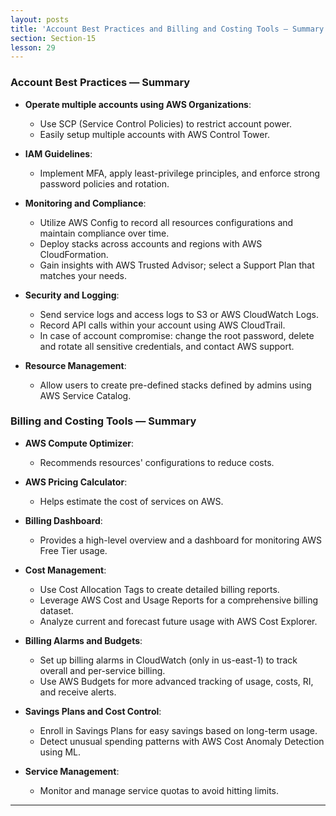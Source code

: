 ```yaml
---
layout: posts
title: 'Account Best Practices and Billing and Costing Tools — Summary'
section: Section-15
lesson: 29
---
```


### Account Best Practices — Summary

- **Operate multiple accounts using AWS Organizations**:

  - Use SCP (Service Control Policies) to restrict account power.
  - Easily setup multiple accounts with AWS Control Tower.

- **IAM Guidelines**:

  - Implement MFA, apply least-privilege principles, and enforce strong password policies and rotation.

- **Monitoring and Compliance**:

  - Utilize AWS Config to record all resources configurations and maintain compliance over time.
  - Deploy stacks across accounts and regions with AWS CloudFormation.
  - Gain insights with AWS Trusted Advisor; select a Support Plan that matches your needs.

- **Security and Logging**:

  - Send service logs and access logs to S3 or AWS CloudWatch Logs.
  - Record API calls within your account using AWS CloudTrail.
  - In case of account compromise: change the root password, delete and rotate all sensitive credentials, and contact AWS support.

- **Resource Management**:
  - Allow users to create pre-defined stacks defined by admins using AWS Service Catalog.

<!-- pagebreak -->

### Billing and Costing Tools — Summary

- **AWS Compute Optimizer**:

  - Recommends resources' configurations to reduce costs.

- **AWS Pricing Calculator**:

  - Helps estimate the cost of services on AWS.

- **Billing Dashboard**:

  - Provides a high-level overview and a dashboard for monitoring AWS Free Tier usage.

- **Cost Management**:

  - Use Cost Allocation Tags to create detailed billing reports.
  - Leverage AWS Cost and Usage Reports for a comprehensive billing dataset.
  - Analyze current and forecast future usage with AWS Cost Explorer.

- **Billing Alarms and Budgets**:

  - Set up billing alarms in CloudWatch (only in us-east-1) to track overall and per-service billing.
  - Use AWS Budgets for more advanced tracking of usage, costs, RI, and receive alerts.

- **Savings Plans and Cost Control**:

  - Enroll in Savings Plans for easy savings based on long-term usage.
  - Detect unusual spending patterns with AWS Cost Anomaly Detection using ML.

- **Service Management**:
  - Monitor and manage service quotas to avoid hitting limits.

---
